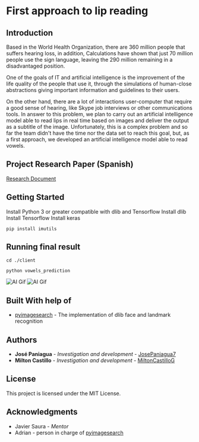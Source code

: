# First approach to lip reading

## Introduction
Based in the World Health Organization, there are 360 million people that suffers hearing loss, in addition,  Calculations have shown that just 70 million people use the sign language, leaving the 290 million remaining in a disadvantaged position.


One of the goals of IT and artificial intelligence is the improvement of the life quality of the people that use it, through the simulations of human-close abstractions giving important information and guidelines to their users.


On the other hand, there are a lot of interactions user-computer that require a good sense of hearing, like Skype job interviews or other communications tools. In answer to this problem, we plan to carry out an artificial intelligence model able to read lips in real time based on images and deliver the output as a subtitle of the image. Unfortunately, this is a complex problem and so far the team didn't have the time nor the data set to reach this goal, but, as a first approach, we developed an artificial intelligence model able to read vowels.

## Project Research Paper (Spanish)

[Research Document](https://docs.google.com/document/d/1xc9Akgd_sDl3eWft8xoXXY-QyDGn9i9YGz3FkAM0OTo)

## Getting Started

Install Python 3 or greater compatible with dlib and Tensorflow
Install dlib
Install Tensorflow
Install keras
```
pip install imutils
```


## Running final result
```
cd ./client
```
```
python vowels_prediction
```
![AI Gif](https://i.imgur.com/jzc90l4.gifv)
![AI Gif](https://i.imgur.com/dQKuYvg.gifv)

## Built With help of

* [pyimagesearch](https://www.pyimagesearch.com) - The implementation of dlib face and landmark recognition

## Authors

* **José Paniagua** - *Investigation and development* - [JosePaniagua7](https://github.com/JosePaniagua7)
* **Milton Castillo** - *Investigation and development* - [MiltonCastilloG](https://github.com/MiltonCastilloG)


## License

This project is licensed under the MIT License.

## Acknowledgments

* Javier Saura - *Mentor*
* Adrian - person in charge of [pyimagesearch](https://www.pyimagesearch.com)
